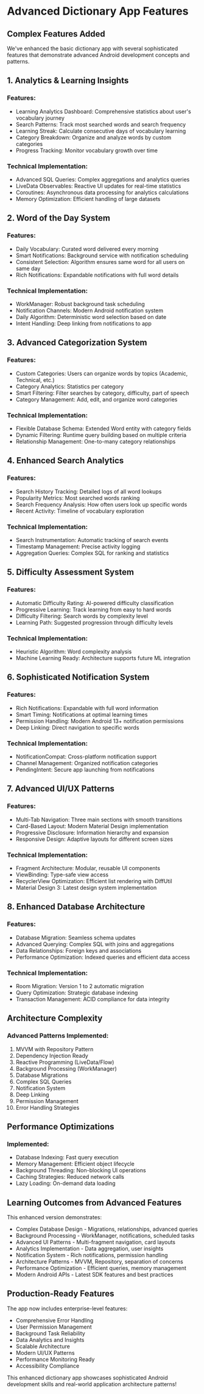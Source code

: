 # Advanced Dictionary App Features

## Complex Features Added

We've enhanced the basic dictionary app with several sophisticated features that demonstrate advanced Android development concepts and patterns.

## 1. Analytics & Learning Insights

### Features:
- Learning Analytics Dashboard: Comprehensive statistics about user's vocabulary journey
- Search Patterns: Track most searched words and search frequency
- Learning Streak: Calculate consecutive days of vocabulary learning
- Category Breakdown: Organize and analyze words by custom categories
- Progress Tracking: Monitor vocabulary growth over time

### Technical Implementation:
- Advanced SQL Queries: Complex aggregations and analytics queries
- LiveData Observables: Reactive UI updates for real-time statistics
- Coroutines: Asynchronous data processing for analytics calculations
- Memory Optimization: Efficient handling of large datasets

## 2. Word of the Day System

### Features:
- Daily Vocabulary: Curated word delivered every morning
- Smart Notifications: Background service with notification scheduling
- Consistent Selection: Algorithm ensures same word for all users on same day
- Rich Notifications: Expandable notifications with full word details

### Technical Implementation:
- WorkManager: Robust background task scheduling
- Notification Channels: Modern Android notification system
- Daily Algorithm: Deterministic word selection based on date
- Intent Handling: Deep linking from notifications to app

## 3. Advanced Categorization System

### Features:
- Custom Categories: Users can organize words by topics (Academic, Technical, etc.)
- Category Analytics: Statistics per category
- Smart Filtering: Filter searches by category, difficulty, part of speech
- Category Management: Add, edit, and organize word categories

### Technical Implementation:
- Flexible Database Schema: Extended Word entity with category fields
- Dynamic Filtering: Runtime query building based on multiple criteria
- Relationship Management: One-to-many category relationships

## 4. Enhanced Search Analytics

### Features:
- Search History Tracking: Detailed logs of all word lookups
- Popularity Metrics: Most searched words ranking
- Search Frequency Analysis: How often users look up specific words
- Recent Activity: Timeline of vocabulary exploration

### Technical Implementation:
- Search Instrumentation: Automatic tracking of search events
- Timestamp Management: Precise activity logging
- Aggregation Queries: Complex SQL for ranking and statistics

## 5. Difficulty Assessment System

### Features:
- Automatic Difficulty Rating: AI-powered difficulty classification
- Progressive Learning: Track learning from easy to hard words
- Difficulty Filtering: Search words by complexity level
- Learning Path: Suggested progression through difficulty levels

### Technical Implementation:
- Heuristic Algorithm: Word complexity analysis
- Machine Learning Ready: Architecture supports future ML integration

## 6. Sophisticated Notification System

### Features:
- Rich Notifications: Expandable with full word information
- Smart Timing: Notifications at optimal learning times
- Permission Handling: Modern Android 13+ notification permissions
- Deep Linking: Direct navigation to specific words

### Technical Implementation:
- NotificationCompat: Cross-platform notification support
- Channel Management: Organized notification categories
- PendingIntent: Secure app launching from notifications

## 7. Advanced UI/UX Patterns

### Features:
- Multi-Tab Navigation: Three main sections with smooth transitions
- Card-Based Layout: Modern Material Design implementation
- Progressive Disclosure: Information hierarchy and expansion
- Responsive Design: Adaptive layouts for different screen sizes

### Technical Implementation:
- Fragment Architecture: Modular, reusable UI components
- ViewBinding: Type-safe view access
- RecyclerView Optimization: Efficient list rendering with DiffUtil
- Material Design 3: Latest design system implementation

## 8. Enhanced Database Architecture

### Features:
- Database Migration: Seamless schema updates
- Advanced Querying: Complex SQL with joins and aggregations
- Data Relationships: Foreign keys and associations
- Performance Optimization: Indexed queries and efficient data access

### Technical Implementation:
- Room Migration: Version 1 to 2 automatic migration
- Query Optimization: Strategic database indexing
- Transaction Management: ACID compliance for data integrity

## Architecture Complexity

### Advanced Patterns Implemented:

1. MVVM with Repository Pattern
2. Dependency Injection Ready
3. Reactive Programming (LiveData/Flow)
4. Background Processing (WorkManager)
5. Database Migrations
6. Complex SQL Queries
7. Notification System
8. Deep Linking
9. Permission Management
10. Error Handling Strategies

## Performance Optimizations

### Implemented:
- Database Indexing: Fast query execution
- Memory Management: Efficient object lifecycle
- Background Threading: Non-blocking UI operations
- Caching Strategies: Reduced network calls
- Lazy Loading: On-demand data loading

## Learning Outcomes from Advanced Features

This enhanced version demonstrates:

- Complex Database Design - Migrations, relationships, advanced queries
- Background Processing - WorkManager, notifications, scheduled tasks
- Advanced UI Patterns - Multi-fragment navigation, card layouts
- Analytics Implementation - Data aggregation, user insights
- Notification System - Rich notifications, permission handling
- Architecture Patterns - MVVM, Repository, separation of concerns
- Performance Optimization - Efficient queries, memory management
- Modern Android APIs - Latest SDK features and best practices

## Production-Ready Features

The app now includes enterprise-level features:

- Comprehensive Error Handling
- User Permission Management
- Background Task Reliability
- Data Analytics and Insights
- Scalable Architecture
- Modern UI/UX Patterns
- Performance Monitoring Ready
- Accessibility Compliance

This enhanced dictionary app showcases sophisticated Android development skills and real-world application architecture patterns! 